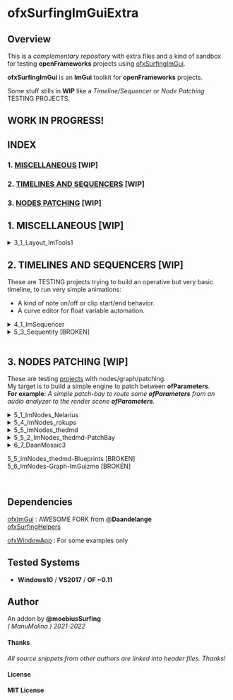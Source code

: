 ofxSurfingImGuiExtra
=============================

## Overview

This is a _complementary repository_ with extra files and a kind of sandbox for testing **openFrameworks** projects using [ofxSurfingImGui](https://github.com/moebiussurfing/ofxSurfingImGui).  

**ofxSurfingImGui** is an **ImGui** toolkit for **openFrameworks** projects.  

Some stuff stills in **WIP** like a _Timeline/Sequencer_ or _Node Patching_ TESTING PROJECTS.   


## WORK IN PROGRESS!

## INDEX

### 1. [MISCELLANEOUS](#1-MISCELLANEOUS) [WIP]

### 2. [TIMELINES AND SEQUENCERS](#2-timelines-and-sequencers-wip-1) [WIP]

### 3. [NODES PATCHING](#3-nodes-patching-wip-1) [WIP]


## 1. MISCELLANEOUS [WIP]

<details>
  <summary>3_1_Layout_ImTools1</summary>
  <p>

Uses [ImTools](https://github.com/aiekick/ImTools) from **@aiekick**: "_ It's a class for manage docking panes in an easy way, display (panes, menu, pane dialog), load/save, auto layout, etc..._". **WIP** porting to use in my oF projects.  

An alternative to my Docking Layout Engine but without presets and with more development required.  
Nice to learn about ImGui Docking.  

![image](/docs/3_1_Layout_ImTools1.PNG?raw=true "image")  
  </p>
</details>


## 2. TIMELINES AND SEQUENCERS [WIP]

These are TESTING projects trying to build an operative but very basic timeline, to run very simple animations:  

* A kind of note on/off or clip start/end behavior.
* A curve editor for float variable automation. 

<details>
  <summary>4_1_ImSequencer</summary>
  <p>

Using [ImGuizmo](https://github.com/CedricGuillemet/ImGuizmo)  
Still very raw yet, not functional: I need to [finish](https://github.com/CedricGuillemet/ImGuizmo/issues/185) the engine to read the values when frames are playing.  
![image](/docs/4_1_ImSequencer.PNG?raw=true "image")  
  </p>
</details>

<details>
  <summary>5_3_Sequentity [BROKEN]</summary>
  <p>
  
Using [Sequentity](https://github.com/alanjfs/sequentity). It's being hard to port because of some dependencies...
  </p>
</details>

<BR>


## 3. NODES PATCHING [WIP]

These are testing [projects](https://github.com/ocornut/imgui/issues/306) with nodes/graph/patching.  
My target is to build a simple engine to patch between **ofParameters**.  
**For example**: _A simple patch-bay to route some **ofParameters** from an audio analyzer to the render scene **ofParameters**._   

<details>
  <summary>5_1_ImNodes_Nelarius</summary>
  <p>

Using [Nelarius/imnodes](https://github.com/Nelarius/imnodes)  
![image](/docs/5_1_ImNodes_Nelarius.PNG?raw=true "image")  
  </p>
</details>

<details>
  <summary>5_4_ImNodes_rokups</summary>
  <p>

Using [rokups/ImNodes](https://github.com/rokups/ImNodes)  
![image](/docs/5_4_ImNodes_rokups.PNG?raw=true "image")  
  </p>
</details>

<details>
  <summary>5_5_ImNodes_thedmd</summary>
  <p>

Using [thedmd/imgui-node-editor](https://github.com/thedmd/imgui-node-editor)  
![image](/docs/5_5_ImNodes_thedmd.PNG?raw=true "image")  
  </p>
</details>

<details>
  <summary>5_5_2_ImNodes_thedmd-PatchBay</summary>
  <p>

[**WIP**] Using [ofxPatchbayParams](https://github.com/moebiussurfing/ofxPatchbayParams)  
![image](/docs/5_5_2_ImNodes_thedmd-PatchBay.PNG?raw=true "image")  
  </p>
</details>

<details>
  <summary>6_7_DaanMosaic3</summary>
  <p>

Example code by [@Daandelange](https://github.com/Daandelange). Using [ofxVisualProgramming stuff](https://github.com/d3cod3/ofxVisualProgramming)  
![image](/docs/6_7_DaanMosaic3.PNG?raw=true "image")  
  </p>
</details>

5_5_ImNodes_thedmd-Blueprints [BROKEN]  
5_6_ImNodes-Graph-ImGuizmo [BROKEN]  

<BR>


## Dependencies
[ofxImGui](https://github.com/Daandelange/ofxImGui/) : AWESOME FORK from @**Daandelange**  
[ofxSurfingHelpers](https://github.com/moebiussurfing/ofxSurfingHelpers)  

[ofxWindowApp](https://github.com/moebiussurfing/ofxWindowApp) : For some examples only  

## Tested Systems
- **Windows10** / **VS2017** / **OF ~0.11**

## Author
An addon by **@moebiusSurfing**  
*( ManuMolina ) 2021-2022*  

#### Thanks
_All source snippets from other authors are linked into header files. Thanks!_

#### License
**MIT License**

<BR>